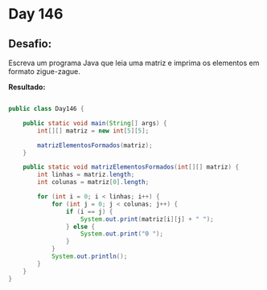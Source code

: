 # Day 146

## Desafio:

Escreva um programa Java que leia uma matriz e imprima os elementos em formato zigue-zague.	

**Resultado:**

```java

public class Day146 {

    public static void main(String[] args) {
        int[][] matriz = new int[5][5];

        matrizElementosFormados(matriz);
    }

    public static void matrizElementosFormados(int[][] matriz) {
        int linhas = matriz.length;
        int colunas = matriz[0].length;

        for (int i = 0; i < linhas; i++) {
            for (int j = 0; j < colunas; j++) {
                if (i == j) {
                    System.out.print(matriz[i][j] + " ");
                } else {
                    System.out.print("0 ");
                }
            }
            System.out.println();
        }
    }
}
